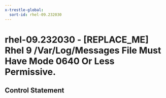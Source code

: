 ```yaml
---
x-trestle-global:
  sort-id: rhel-09.232030
---
```


# rhel-09.232030 - \[REPLACE_ME\] Rhel 9 /Var/Log/Messages File Must Have Mode 0640 Or Less Permissive.

## Control Statement
